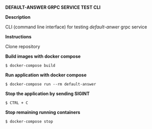**DEFAULT-ANSWER GRPC SERVICE TEST CLI**

**Description**

CLI (command line interface) for testing _default-anwer_ grpc service

**Instructions**

Clone repository

**Build images with docker compose**

`$ docker-compose build`

**Run application with docker compose**

`$ docker-compose run --rm default-answer`

**Stop the application by sending SIGINT**

`$ CTRL + C`

**Stop remaining running containers**

`$ docker-compose stop`
